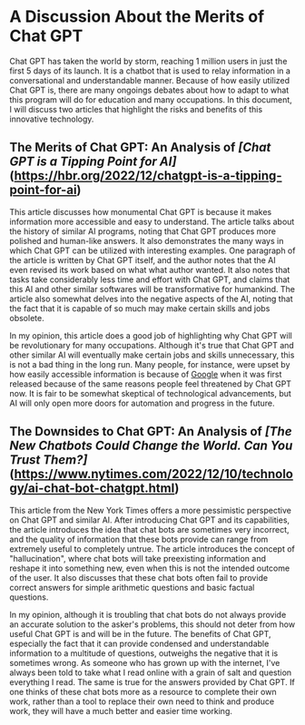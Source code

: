 # A Discussion About the Merits of Chat GPT

Chat GPT has taken the world by storm, reaching 1 million users in just the first 5 days of its launch. It is a chatbot that is used to relay information in a conversational and understandable manner. Because of how easily utilized Chat GPT is, there are many ongoings debates about how to adapt to what this program will do for education and many occupations. In this document, I will discuss two articles that highlight the risks and benefits of this innovative technology.

## The Merits of Chat GPT: An Analysis of _[Chat GPT is a Tipping Point for AI]_ (https://hbr.org/2022/12/chatgpt-is-a-tipping-point-for-ai)

This article discusses how monumental Chat GPT is because it makes information more accessible and easy to understand. The article talks about the history of similar AI programs, noting that Chat GPT produces more polished and human-like answers. It also demonstrates the many ways in which Chat GPT can be utilized with interesting examples. One paragraph of the article is written by Chat GPT itself, and the author notes that the AI even revised its work based on what what author wanted. It also notes that tasks take considerably less time and effort with Chat GPT, and claims that this AI and other similar softwares will be transformative for humankind. The article also somewhat delves into the negative aspects of the AI, noting that the fact that it is capable of so much may make certain skills and jobs obsolete. 

In my opinion, this article does a good job of highlighting why Chat GPT will be revolutionary for many occupations. Although it's true that Chat GPT and other similar AI will eventually make certain jobs and skills unnecessary, this is not a bad thing in the long run. Many people, for instance, were upset by how easily accessible information is because of [Google](www.google.com) when it was first released because of the same reasons people feel threatened by Chat GPT now. It is fair to be somewhat skeptical of technological advancements, but AI will only open more doors for automation and progress in the future. 

## The Downsides to Chat GPT: An Analysis of _[The New Chatbots Could Change the World. Can You Trust Them?]_(https://www.nytimes.com/2022/12/10/technology/ai-chat-bot-chatgpt.html)

This article from the New York Times offers a more pessimistic perspective on Chat GPT and similar AI. After introducing Chat GPT and its capabilities, the article introduces the idea that chat bots are sometimes very incorrect, and the quality of information that these bots provide can range from extremely useful to completely untrue. The article introduces the concept of "hallucination", where chat bots will take preexisting information and reshape it into something new, even when this is not the intended outcome of the user. It also discusses that these chat bots often fail to provide correct answers for simple arithmetic questions and basic factual questions. 

In my opinion, although it is troubling that chat bots do not always provide an accurate solution to the asker's problems, this should not deter from how useful Chat GPT is and will be in the future. The benefits of Chat GPT, especially the fact that it can provide condensed and understandable information to a multitude of questions, outweighs the negative that it is sometimes wrong. As someone who has grown up with the internet, I've always been told to take what I read online with a grain of salt and question everything I read. The same is true for the answers provided by Chat GPT. If one thinks of these chat bots more as a resource to complete their own work, rather than a tool to replace their own need to think and produce work, they will have a much better and easier time working. 
